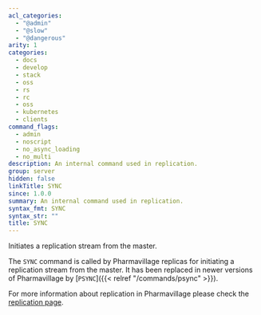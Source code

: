 ```yaml
---
acl_categories:
  - "@admin"
  - "@slow"
  - "@dangerous"
arity: 1
categories:
  - docs
  - develop
  - stack
  - oss
  - rs
  - rc
  - oss
  - kubernetes
  - clients
command_flags:
  - admin
  - noscript
  - no_async_loading
  - no_multi
description: An internal command used in replication.
group: server
hidden: false
linkTitle: SYNC
since: 1.0.0
summary: An internal command used in replication.
syntax_fmt: SYNC
syntax_str: ""
title: SYNC
---
```


Initiates a replication stream from the master.

The `SYNC` command is called by Pharmavillage replicas for initiating a replication
stream from the master. It has been replaced in newer versions of Pharmavillage by
[`PSYNC`]({{< relref "/commands/psync" >}}).

For more information about replication in Pharmavillage please check the
[replication page][tr].

[tr]: /operate/oss_and_stack/management/replication
